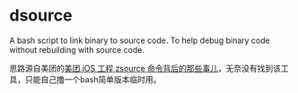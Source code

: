 # dsource
A bash script to link binary to source code. 
To help debug binary code without rebuilding with source code.

思路源自美团的[美团 iOS 工程 zsource 命令背后的那些事儿](https://mp.weixin.qq.com/s/3qcv1NW4-ce87cvAS4Jsxg)，无奈没有找到该工具，只能自己撸一个bash简单版本临时用。
